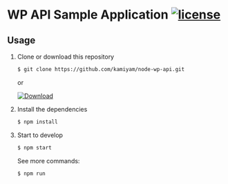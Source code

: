 # WP API Sample Application [![license](https://img.shields.io/github/license/kamiyam/node-wp-api.svg?maxAge=2592000)](https://github.com/kamiyam/node-wp-api/blob/master/LICENSE)

## Usage

1. Clone or download this repository

    ```bash
    $ git clone https://github.com/kamiyam/node-wp-api.git
    ```

    or

    [![Download](https://img.shields.io/badge/Download-v1.0.0-brightgreen.svg)](https://github.com/kamiyam/node-wp-api/archive/master.zip)

2. Install the dependencies

    ```bash
    $ npm install
    ```

3. Start to develop

    ```bash
    $ npm start
    ```

    See more commands:

    ```bash
    $ npm run
    ```
